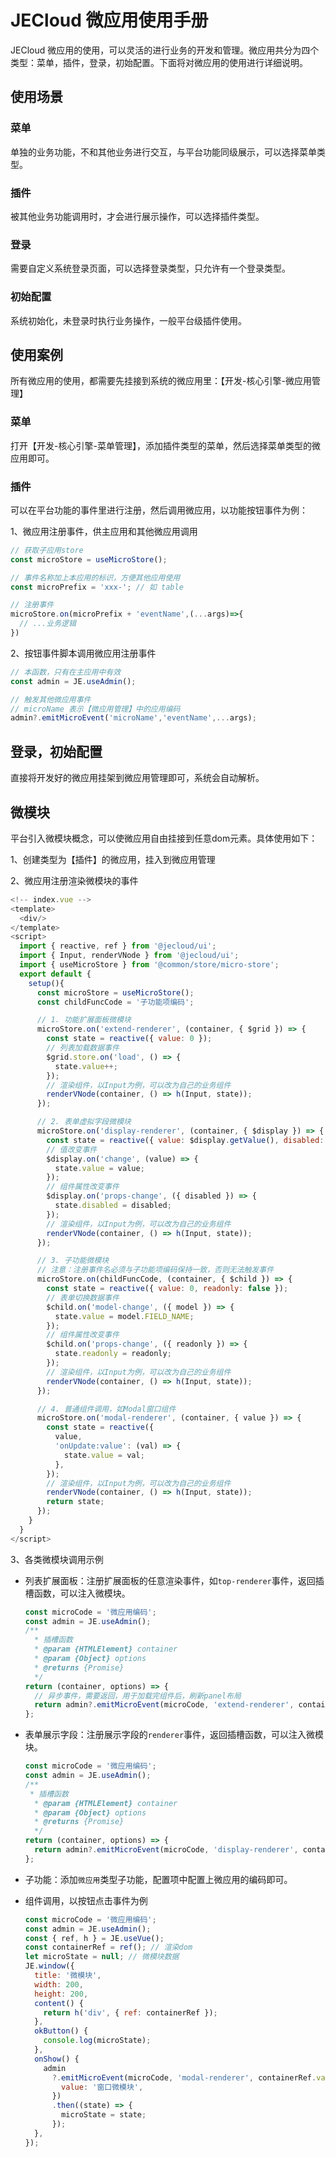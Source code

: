 # JECloud 微应用使用手册
JECloud 微应用的使用，可以灵活的进行业务的开发和管理。微应用共分为四个类型：菜单，插件，登录，初始配置。下面将对微应用的使用进行详细说明。
## 使用场景
### 菜单
单独的业务功能，不和其他业务进行交互，与平台功能同级展示，可以选择菜单类型。
### 插件
被其他业务功能调用时，才会进行展示操作，可以选择插件类型。
### 登录
需要自定义系统登录页面，可以选择登录类型，只允许有一个登录类型。
### 初始配置
系统初始化，未登录时执行业务操作，一般平台级插件使用。

## 使用案例
所有微应用的使用，都需要先挂接到系统的微应用里：【开发-核心引擎-微应用管理】
### 菜单
打开【开发-核心引擎-菜单管理】，添加插件类型的菜单，然后选择菜单类型的微应用即可。
### 插件
可以在平台功能的事件里进行注册，然后调用微应用，以功能按钮事件为例：

1、微应用注册事件，供主应用和其他微应用调用
```js
// 获取子应用store
const microStore = useMicroStore();

// 事件名称加上本应用的标识，方便其他应用使用
const microPrefix = 'xxx-'; // 如 table

// 注册事件
microStore.on(microPrefix + 'eventName',(...args)=>{
  // ...业务逻辑
})
```
  
2、按钮事件脚本调用微应用注册事件
```js
// 本函数，只有在主应用中有效
const admin = JE.useAdmin();

// 触发其他微应用事件
// microName 表示【微应用管理】中的应用编码
admin?.emitMicroEvent('microName','eventName',...args);

```

## 登录，初始配置
直接将开发好的微应用挂架到微应用管理即可，系统会自动解析。

## 微模块
平台引入微模块概念，可以使微应用自由挂接到任意dom元素。具体使用如下：

1、创建类型为【插件】的微应用，挂入到微应用管理

2、微应用注册渲染微模块的事件

```js
<!-- index.vue -->
<template>
  <div/>
</template>
<script>
  import { reactive, ref } from '@jecloud/ui';
  import { Input, renderVNode } from '@jecloud/ui';
  import { useMicroStore } from '@common/store/micro-store';
  export default {
    setup(){
      const microStore = useMicroStore();
      const childFuncCode = '子功能项编码';

      // 1. 功能扩展面板微模块
      microStore.on('extend-renderer', (container, { $grid }) => {
        const state = reactive({ value: 0 });
        // 列表加载数据事件
        $grid.store.on('load', () => {
          state.value++;
        });
        // 渲染组件，以Input为例，可以改为自己的业务组件
        renderVNode(container, () => h(Input, state));
      });

      // 2. 表单虚拟字段微模块
      microStore.on('display-renderer', (container, { $display }) => {
        const state = reactive({ value: $display.getValue(), disabled: false });
        // 值改变事件
        $display.on('change', (value) => {
          state.value = value;
        });
        // 组件属性改变事件
        $display.on('props-change', ({ disabled }) => {
          state.disabled = disabled;
        });
        // 渲染组件，以Input为例，可以改为自己的业务组件
        renderVNode(container, () => h(Input, state));
      });

      // 3. 子功能微模块
      // 注意：注册事件名必须与子功能项编码保持一致，否则无法触发事件
      microStore.on(childFuncCode, (container, { $child }) => {
        const state = reactive({ value: 0, readonly: false });
        // 表单切换数据事件
        $child.on('model-change', ({ model }) => {
          state.value = model.FIELD_NAME;
        });
        // 组件属性改变事件
        $child.on('props-change', ({ readonly }) => {
          state.readonly = readonly;
        });
        // 渲染组件，以Input为例，可以改为自己的业务组件
        renderVNode(container, () => h(Input, state));
      });

      // 4. 普通组件调用，如Modal窗口组件
      microStore.on('modal-renderer', (container, { value }) => {
        const state = reactive({
          value,
          'onUpdate:value': (val) => {
            state.value = val;
          },
        });
        // 渲染组件，以Input为例，可以改为自己的业务组件
        renderVNode(container, () => h(Input, state));
        return state;
      });
    }
  }
</script>
```

3、各类微模块调用示例

- 列表扩展面板：注册扩展面板的任意渲染事件，如`top-renderer`事件，返回插槽函数，可以注入微模块。
  ```js
  const microCode = '微应用编码';
  const admin = JE.useAdmin();
  /**
    * 插槽函数
    * @param {HTMLElement} container
    * @param {Object} options
    * @returns {Promise}
    */
  return (container, options) => {
    // 异步事件，需要返回，用于加载完组件后，刷新panel布局
    return admin?.emitMicroEvent(microCode, 'extend-renderer', container, options);
  };
  ```

- 表单展示字段：注册展示字段的`renderer`事件，返回插槽函数，可以注入微模块。
  ```js
  const microCode = '微应用编码';
  const admin = JE.useAdmin();
  /**
   * 插槽函数
    * @param {HTMLElement} container
    * @param {Object} options
    * @returns {Promise}
    */
  return (container, options) => {
    return admin?.emitMicroEvent(microCode, 'display-renderer', container, options);
  };
  ```

- 子功能：添加`微应用`类型子功能，配置项中配置上微应用的编码即可。

- 组件调用，以按钮点击事件为例
  ```js
  const microCode = '微应用编码';
  const admin = JE.useAdmin();
  const { ref, h } = JE.useVue();
  const containerRef = ref(); // 渲染dom
  let microState = null; // 微模块数据
  JE.window({
    title: '微模块',
    width: 200,
    height: 200,
    content() {
      return h('div', { ref: containerRef });
    },
    okButton() {
      console.log(microState);
    },
    onShow() {
      admin
        ?.emitMicroEvent(microCode, 'modal-renderer', containerRef.value, {
          value: '窗口微模块',
        })
        .then((state) => {
          microState = state;
        });
    },
  });
  ```